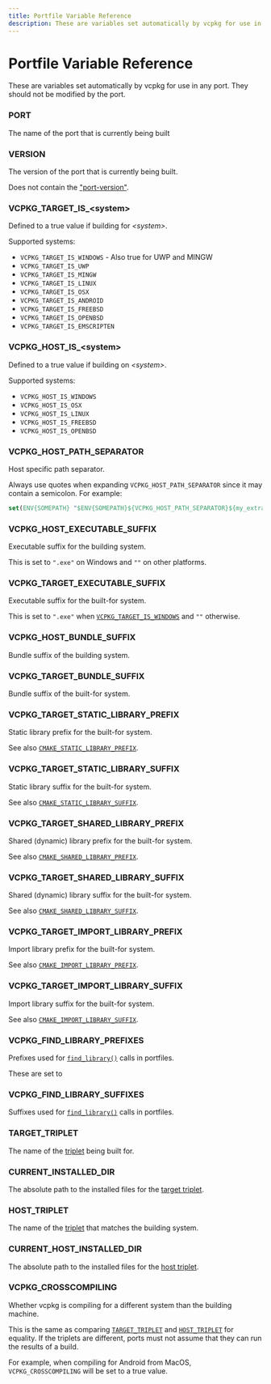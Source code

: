 ```yaml
---
title: Portfile Variable Reference
description: These are variables set automatically by vcpkg for use in any port.
---
```


# Portfile Variable Reference

These are variables set automatically by vcpkg for use in any port. They should not be modified by the port.

### PORT
The name of the port that is currently being built

### VERSION
The version of the port that is currently being built.

Does not contain the ["port-version"](../users/versioning.md#port-version).

### VCPKG_TARGET_IS_\<system\>
Defined to a true value if building for *\<system\>*.

Supported systems:
- `VCPKG_TARGET_IS_WINDOWS` - Also true for UWP and MINGW
- `VCPKG_TARGET_IS_UWP`
- `VCPKG_TARGET_IS_MINGW`
- `VCPKG_TARGET_IS_LINUX`
- `VCPKG_TARGET_IS_OSX`
- `VCPKG_TARGET_IS_ANDROID`
- `VCPKG_TARGET_IS_FREEBSD`
- `VCPKG_TARGET_IS_OPENBSD`
- `VCPKG_TARGET_IS_EMSCRIPTEN`

### VCPKG_HOST_IS_\<system\>
Defined to a true value if building on *\<system\>*.

Supported systems:
- `VCPKG_HOST_IS_WINDOWS`
- `VCPKG_HOST_IS_OSX`
- `VCPKG_HOST_IS_LINUX`
- `VCPKG_HOST_IS_FREEBSD`
- `VCPKG_HOST_IS_OPENBSD`

### VCPKG_HOST_PATH_SEPARATOR
Host specific path separator.

Always use quotes when expanding `VCPKG_HOST_PATH_SEPARATOR` since it may contain a semicolon. For example:
```cmake
set(ENV{SOMEPATH} "$ENV{SOMEPATH}${VCPKG_HOST_PATH_SEPARATOR}${my_extra_path}")
```

### VCPKG_HOST_EXECUTABLE_SUFFIX
Executable suffix for the building system.

This is set to `".exe"` on Windows and `""` on other platforms.

### VCPKG_TARGET_EXECUTABLE_SUFFIX
Executable suffix for the built-for system.

This is set to `".exe"` when [`VCPKG_TARGET_IS_WINDOWS`](#VCPKG_TARGET_IS_system) and `""` otherwise.

### VCPKG_HOST_BUNDLE_SUFFIX
Bundle suffix of the building system.

### VCPKG_TARGET_BUNDLE_SUFFIX
Bundle suffix of the built-for system.

### VCPKG_TARGET_STATIC_LIBRARY_PREFIX
Static library prefix for the built-for system.

See also [`CMAKE_STATIC_LIBRARY_PREFIX`](https://cmake.org/cmake/help/latest/variable/CMAKE_STATIC_LIBRARY_PREFIX.html).

### VCPKG_TARGET_STATIC_LIBRARY_SUFFIX
Static library suffix for the built-for system.

See also [`CMAKE_STATIC_LIBRARY_SUFFIX`](https://cmake.org/cmake/help/latest/variable/CMAKE_STATIC_LIBRARY_SUFFIX.html).

### VCPKG_TARGET_SHARED_LIBRARY_PREFIX
Shared (dynamic) library prefix for the built-for system.

See also [`CMAKE_SHARED_LIBRARY_PREFIX`](https://cmake.org/cmake/help/latest/variable/CMAKE_SHARED_LIBRARY_PREFIX.html).

### VCPKG_TARGET_SHARED_LIBRARY_SUFFIX
Shared (dynamic) library suffix for the built-for system.

See also [`CMAKE_SHARED_LIBRARY_SUFFIX`](https://cmake.org/cmake/help/latest/variable/CMAKE_SHARED_LIBRARY_SUFFIX.html).

### VCPKG_TARGET_IMPORT_LIBRARY_PREFIX
Import library prefix for the built-for system.

See also [`CMAKE_IMPORT_LIBRARY_PREFIX`](https://cmake.org/cmake/help/latest/variable/CMAKE_IMPORT_LIBRARY_PREFIX.html).

### VCPKG_TARGET_IMPORT_LIBRARY_SUFFIX
Import library suffix for the built-for system.

See also [`CMAKE_IMPORT_LIBRARY_SUFFIX`](https://cmake.org/cmake/help/latest/variable/CMAKE_IMPORT_LIBRARY_SUFFIX.html).

### VCPKG_FIND_LIBRARY_PREFIXES
Prefixes used for [`find_library()`][] calls in portfiles.

These are set to 

### VCPKG_FIND_LIBRARY_SUFFIXES
Suffixes used for [`find_library()`][] calls in portfiles.

[`find_library()`]: https://cmake.org/cmake/help/latest/command/find_library.html

### TARGET_TRIPLET
The name of the [triplet](../users/triplets.md) being built for.

### CURRENT_INSTALLED_DIR
The absolute path to the installed files for the [target triplet](#target_triplet).

### HOST_TRIPLET
The name of the [triplet](../users/triplets.md) that matches the building system.

### CURRENT_HOST_INSTALLED_DIR
The absolute path to the installed files for the [host triplet](#host_triplet).

### VCPKG_CROSSCOMPILING
Whether vcpkg is compiling for a different system than the building machine.

This is the same as comparing [`TARGET_TRIPLET`](#target_triplet) and [`HOST_TRIPLET`](#host_triplet) for equality. If the triplets are different, ports must not assume that they can run the results of a build.

For example, when compiling for Android from MacOS, `VCPKG_CROSSCOMPILING` will be set to a true value.
